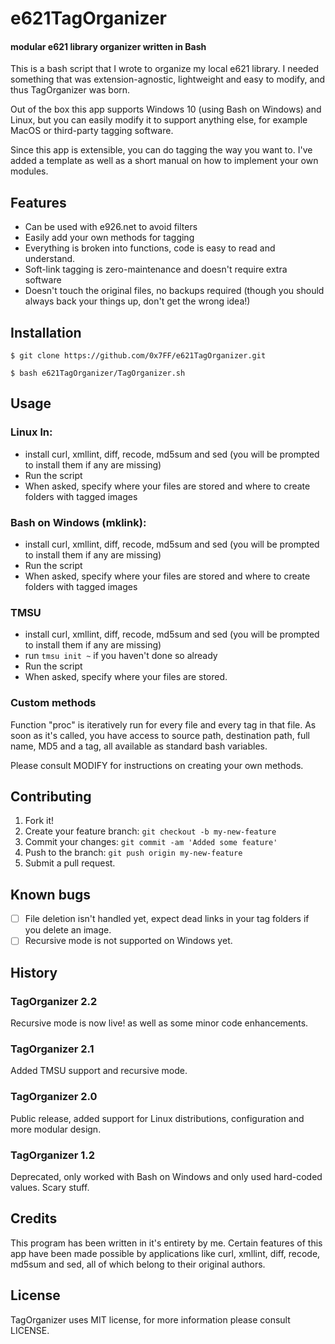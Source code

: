 # e621TagOrganizer
#### modular e621 library organizer written in Bash


This is a bash script that I wrote to organize my local e621 library. I needed something that was extension-agnostic, lightweight and easy to modify, and thus TagOrganizer was born.

Out of the box this app supports Windows 10 (using Bash on Windows) and Linux, but you can easily modify it to support anything else, for example MacOS or third-party tagging software.

Since this app is extensible, you can do tagging the way you want to. I've added a template as well as a short manual on how to implement your own modules.

## Features
* Can be used with e926.net to avoid filters
* Easily add your own methods for tagging
* Everything is broken into functions, code is easy to read and understand.
* Soft-link tagging is zero-maintenance and doesn't require extra software
* Doesn't touch the original files, no backups required (though you should always back your things up, don't get the wrong idea!)

## Installation

`$ git clone https://github.com/0x7FF/e621TagOrganizer.git`

`$ bash e621TagOrganizer/TagOrganizer.sh`

## Usage

### Linux ln:
* install curl, xmllint, diff, recode, md5sum and sed (you will be prompted to install them if any are missing)
* Run the script
* When asked, specify where your files are stored and where to create folders with tagged images

### Bash on Windows (mklink):
* install curl, xmllint, diff, recode, md5sum and sed (you will be prompted to install them if any are missing)
* Run the script
* When asked, specify where your files are stored and where to create folders with tagged images

### TMSU
* install curl, xmllint, diff, recode, md5sum and sed (you will be prompted to install them if any are missing)
* run `tmsu init ~` if you haven't done so already
* Run the script
* When asked, specify where your files are stored.

### Custom methods
Function "proc" is iteratively run for every file and every tag in that file. As soon as it's called, you have access to source path, destination path, full name, MD5 and a tag, all available as standard bash variables.

Please consult MODIFY for instructions on creating your own methods.

## Contributing

1. Fork it!
2. Create your feature branch: `git checkout -b my-new-feature`
3. Commit your changes: `git commit -am 'Added some feature'`
4. Push to the branch: `git push origin my-new-feature`
5. Submit a pull request.

## Known bugs

- [ ] File deletion isn't handled yet, expect dead links in your tag folders if you delete an image.
- [ ] Recursive mode is not supported on Windows yet.

## History

### TagOrganizer 2.2
Recursive mode is now live! as well as some minor code enhancements.

### TagOrganizer 2.1
Added TMSU support and recursive mode.

### TagOrganizer 2.0
Public release, added support for Linux distributions, configuration and more modular design.

### TagOrganizer 1.2
Deprecated, only worked with Bash on Windows and only used hard-coded values. Scary stuff.

## Credits

This program has been written in it's entirety by me. Certain features of this app have been made possible by applications like curl, xmllint, diff, recode, md5sum and sed, all of which belong to their original authors.

## License

TagOrganizer uses MIT license, for more information please consult LICENSE.
